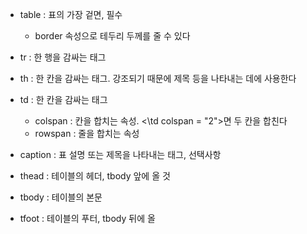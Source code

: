 
- table : 표의 가장 겉면, 필수
	- border 속성으로 테두리 두께를 줄 수 있다
- tr : 한 행을 감싸는 태그
- th : 한 칸을 감싸는 태그. 강조되기 때문에 제목 등을 나타내는 데에 사용한다
- td : 한 칸을 감싸는 태그
	- colspan : 칸을 합치는 속성. <\td colspan = "2">면 두 칸을 합친다
	- rowspan : 줄을 합치는 속성
- caption : 표 설명 또는 제목을 나타내는 태그, 선택사항

- thead : 테이블의 헤더, tbody 앞에 올 것
- tbody : 테이블의 본문
- tfoot : 테이블의 푸터, tbody 뒤에 올 